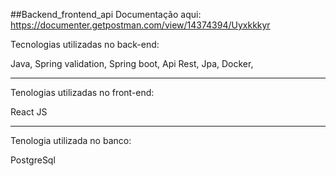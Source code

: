 ##Backend_frontend_api
Documentação aqui: https://documenter.getpostman.com/view/14374394/Uyxkkkyr

Tecnologias utilizadas no back-end:

Java,
Spring validation,
Spring boot,
Api Rest,
Jpa,
Docker,

<hr>
Tenologias utilizadas no front-end:

React JS
<hr>

Tenologia utilizada no banco:

PostgreSql
